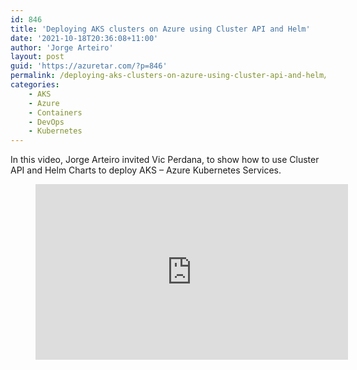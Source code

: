 ```yaml
---
id: 846
title: 'Deploying AKS clusters on Azure using Cluster API and Helm'
date: '2021-10-18T20:36:08+11:00'
author: 'Jorge Arteiro'
layout: post
guid: 'https://azuretar.com/?p=846'
permalink: /deploying-aks-clusters-on-azure-using-cluster-api-and-helm/
categories:
    - AKS
    - Azure
    - Containers
    - DevOps
    - Kubernetes
---
```


In this video, Jorge Arteiro invited Vic Perdana, to show how to use Cluster API and Helm Charts to deploy AKS – Azure Kubernetes Services.

<div class="wp-block-columns is-layout-flex wp-container-core-columns-is-layout-8 wp-block-columns-is-layout-flex"><div class="wp-block-column is-layout-flow wp-block-column-is-layout-flow" style="flex-basis:33.33%"><figure class="wp-block-embed is-type-video is-provider-youtube wp-block-embed-youtube wp-embed-aspect-16-9 wp-has-aspect-ratio"><div class="wp-block-embed__wrapper"><div class="ast-oembed-container " style="height: 100%;"><iframe allow="accelerometer; autoplay; clipboard-write; encrypted-media; gyroscope; picture-in-picture; web-share" allowfullscreen="" frameborder="0" height="281" loading="lazy" referrerpolicy="strict-origin-when-cross-origin" src="https://www.youtube.com/embed/ondiKVYZ1W0?feature=oembed" title="Deploying AKS clusters on Azure using Cluster API and Helm" width="500"></iframe></div></div></figure></div><div class="wp-block-column is-layout-flow wp-block-column-is-layout-flow" style="flex-basis:66.66%">- https://github.com/ams0/azure-managed-cluster-capz-helm
- https://github.com/jorgearteiro/azure-managed-cluster-capz-helm/blob/alphav4-update
- https://github.com/azuretar/clusterapi-templates
- https://github.com/kubernetes-sigs/cluster-api-provider-azure/blob/v0.5.3/docs/book/src/topics/managedcluster.md
- https://helm.sh/

</div></div>#### **Follow us on Twitter**

 [@azuretar](https://twitter.com/azuretar)[ ](https://twitter.com/drii_cavalcanti)[@JorgeArteiro](https://twitter.com/JorgeArteiro) @vperdana

 Subscribe the [Azuretar YouTube Channel](https://www.youtube.com/channel/UC3FS96NUdoR3DwkaDwiLdRw)